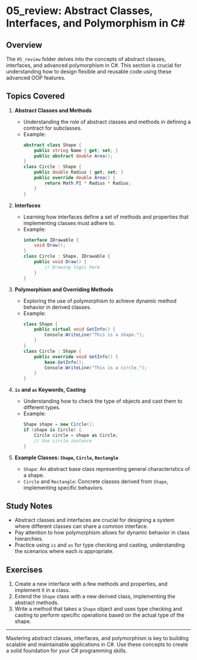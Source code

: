 # 05_review: Abstract Classes, Interfaces, and Polymorphism in C#

## Overview

The `05_review` folder delves into the concepts of abstract classes, interfaces, and advanced polymorphism in C#. This section is crucial for understanding how to design flexible and reusable code using these advanced OOP features.

## Topics Covered

1. **Abstract Classes and Methods**
   - Understanding the role of abstract classes and methods in defining a contract for subclasses.
   - Example:
     ```csharp
     abstract class Shape {
         public string Name { get; set; }
         public abstract double Area();
     }
     class Circle : Shape {
         public double Radius { get; set; }
         public override double Area() {
             return Math.PI * Radius * Radius;
         }
     }
     ```

2. **Interfaces**
   - Learning how interfaces define a set of methods and properties that implementing classes must adhere to.
   - Example:
     ```csharp
     interface IDrawable {
         void Draw();
     }
     class Circle : Shape, IDrawable {
         public void Draw() {
             // Drawing logic here
         }
     }
     ```

3. **Polymorphism and Overriding Methods**
   - Exploring the use of polymorphism to achieve dynamic method behavior in derived classes.
   - Example:
     ```csharp
     class Shape {
         public virtual void GetInfo() {
             Console.WriteLine("This is a shape.");
         }
     }
     class Circle : Shape {
         public override void GetInfo() {
             base.GetInfo();
             Console.WriteLine("This is a circle.");
         }
     }
     ```

4. **`is` and `as` Keywords, Casting**
   - Understanding how to check the type of objects and cast them to different types.
   - Example:
     ```csharp
     Shape shape = new Circle();
     if (shape is Circle) {
         Circle circle = shape as Circle;
         // Use circle instance
     }
     ```

5. **Example Classes: `Shape`, `Circle`, `Rectangle`**
   - `Shape`: An abstract base class representing general characteristics of a shape.
   - `Circle` and `Rectangle`: Concrete classes derived from `Shape`, implementing specific behaviors.

## Study Notes

- Abstract classes and interfaces are crucial for designing a system where different classes can share a common interface.
- Pay attention to how polymorphism allows for dynamic behavior in class hierarchies.
- Practice using `is` and `as` for type checking and casting, understanding the scenarios where each is appropriate.

## Exercises

1. Create a new interface with a few methods and properties, and implement it in a class.
2. Extend the `Shape` class with a new derived class, implementing the abstract methods.
3. Write a method that takes a `Shape` object and uses type checking and casting to perform specific operations based on the actual type of the shape.

---

Mastering abstract classes, interfaces, and polymorphism is key to building scalable and maintainable applications in C#. Use these concepts to create a solid foundation for your C# programming skills.
